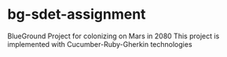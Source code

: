 # bg-sdet-assignment
BlueGround Project for colonizing on Mars in 2080
This project is implemented with Cucumber-Ruby-Gherkin technologies